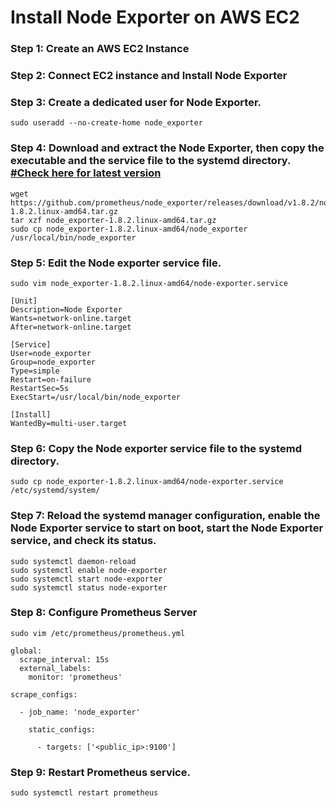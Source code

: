 # Install Node Exporter on AWS EC2
### Step 1: Create an AWS EC2 Instance
### Step 2: Connect EC2 instance and Install Node Exporter
### Step 3: Create a dedicated user for Node Exporter.
```
sudo useradd --no-create-home node_exporter
```
### Step 4: Download and extract the Node Exporter, then copy the executable and the service file to the systemd directory. [#Check here for latest version](https://prometheus.io/download/)
```
wget https://github.com/prometheus/node_exporter/releases/download/v1.8.2/node_exporter-1.8.2.linux-amd64.tar.gz 
tar xzf node_exporter-1.8.2.linux-amd64.tar.gz
sudo cp node_exporter-1.8.2.linux-amd64/node_exporter /usr/local/bin/node_exporter
```
### Step 5: Edit the Node exporter service file.
```
sudo vim node_exporter-1.8.2.linux-amd64/node-exporter.service 
```
```
[Unit]
Description=Node Exporter
Wants=network-online.target
After=network-online.target

[Service]
User=node_exporter
Group=node_exporter
Type=simple
Restart=on-failure
RestartSec=5s
ExecStart=/usr/local/bin/node_exporter

[Install]
WantedBy=multi-user.target
```
### Step 6: Copy the Node exporter service file to the systemd directory.
```
sudo cp node_exporter-1.8.2.linux-amd64/node-exporter.service /etc/systemd/system/
```
### Step 7: Reload the systemd manager configuration, enable the Node Exporter service to start on boot, start the Node Exporter service, and check its status.
```
sudo systemctl daemon-reload
sudo systemctl enable node-exporter
sudo systemctl start node-exporter
sudo systemctl status node-exporter
```
### Step 8: Configure Prometheus Server
```
sudo vim /etc/prometheus/prometheus.yml
```
```
global:
  scrape_interval: 15s
  external_labels:
    monitor: 'prometheus'

scrape_configs:

  - job_name: 'node_exporter'

    static_configs:

      - targets: ['<public_ip>:9100']
```
### Step 9: Restart Prometheus service.
```
sudo systemctl restart prometheus
```
